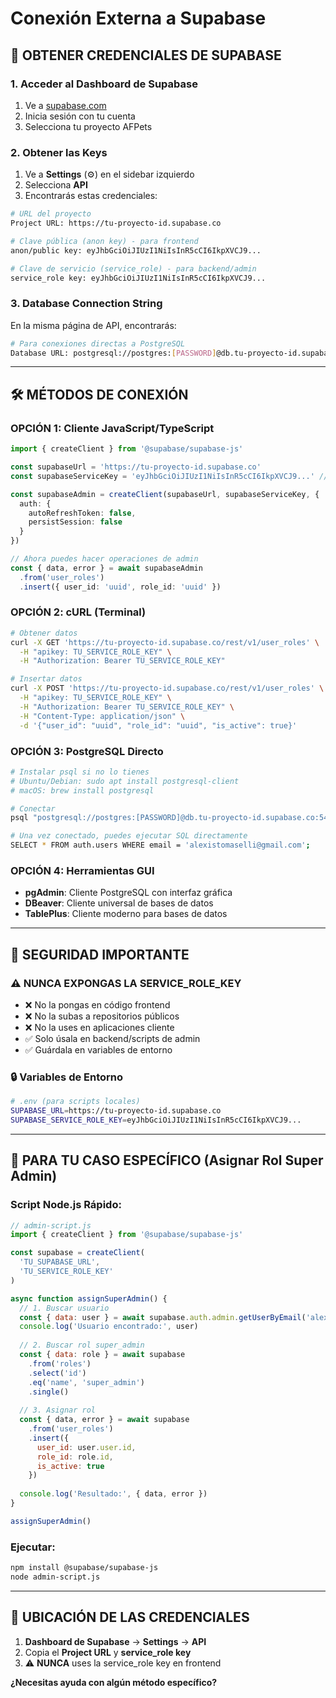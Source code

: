 # Conexión Externa a Supabase

## 🔑 **OBTENER CREDENCIALES DE SUPABASE**

### **1. Acceder al Dashboard de Supabase**
1. Ve a [supabase.com](https://supabase.com)
2. Inicia sesión con tu cuenta
3. Selecciona tu proyecto AFPets

### **2. Obtener las Keys**
1. Ve a **Settings** (⚙️) en el sidebar izquierdo
2. Selecciona **API**
3. Encontrarás estas credenciales:

```bash
# URL del proyecto
Project URL: https://tu-proyecto-id.supabase.co

# Clave pública (anon key) - para frontend
anon/public key: eyJhbGciOiJIUzI1NiIsInR5cCI6IkpXVCJ9...

# Clave de servicio (service_role) - para backend/admin
service_role key: eyJhbGciOiJIUzI1NiIsInR5cCI6IkpXVCJ9...
```

### **3. Database Connection String**
En la misma página de API, encontrarás:
```bash
# Para conexiones directas a PostgreSQL
Database URL: postgresql://postgres:[PASSWORD]@db.tu-proyecto-id.supabase.co:5432/postgres
```

---

## 🛠️ **MÉTODOS DE CONEXIÓN**

### **OPCIÓN 1: Cliente JavaScript/TypeScript**
```typescript
import { createClient } from '@supabase/supabase-js'

const supabaseUrl = 'https://tu-proyecto-id.supabase.co'
const supabaseServiceKey = 'eyJhbGciOiJIUzI1NiIsInR5cCI6IkpXVCJ9...' // SERVICE_ROLE

const supabaseAdmin = createClient(supabaseUrl, supabaseServiceKey, {
  auth: {
    autoRefreshToken: false,
    persistSession: false
  }
})

// Ahora puedes hacer operaciones de admin
const { data, error } = await supabaseAdmin
  .from('user_roles')
  .insert({ user_id: 'uuid', role_id: 'uuid' })
```

### **OPCIÓN 2: cURL (Terminal)**
```bash
# Obtener datos
curl -X GET 'https://tu-proyecto-id.supabase.co/rest/v1/user_roles' \
  -H "apikey: TU_SERVICE_ROLE_KEY" \
  -H "Authorization: Bearer TU_SERVICE_ROLE_KEY"

# Insertar datos
curl -X POST 'https://tu-proyecto-id.supabase.co/rest/v1/user_roles' \
  -H "apikey: TU_SERVICE_ROLE_KEY" \
  -H "Authorization: Bearer TU_SERVICE_ROLE_KEY" \
  -H "Content-Type: application/json" \
  -d '{"user_id": "uuid", "role_id": "uuid", "is_active": true}'
```

### **OPCIÓN 3: PostgreSQL Directo**
```bash
# Instalar psql si no lo tienes
# Ubuntu/Debian: sudo apt install postgresql-client
# macOS: brew install postgresql

# Conectar
psql "postgresql://postgres:[PASSWORD]@db.tu-proyecto-id.supabase.co:5432/postgres"

# Una vez conectado, puedes ejecutar SQL directamente
SELECT * FROM auth.users WHERE email = 'alexistomaselli@gmail.com';
```

### **OPCIÓN 4: Herramientas GUI**
- **pgAdmin**: Cliente PostgreSQL con interfaz gráfica
- **DBeaver**: Cliente universal de bases de datos
- **TablePlus**: Cliente moderno para bases de datos

---

## 🚨 **SEGURIDAD IMPORTANTE**

### **⚠️ NUNCA EXPONGAS LA SERVICE_ROLE_KEY**
- ❌ No la pongas en código frontend
- ❌ No la subas a repositorios públicos
- ❌ No la uses en aplicaciones cliente
- ✅ Solo úsala en backend/scripts de admin
- ✅ Guárdala en variables de entorno

### **🔒 Variables de Entorno**
```bash
# .env (para scripts locales)
SUPABASE_URL=https://tu-proyecto-id.supabase.co
SUPABASE_SERVICE_ROLE_KEY=eyJhbGciOiJIUzI1NiIsInR5cCI6IkpXVCJ9...
```

---

## 🎯 **PARA TU CASO ESPECÍFICO (Asignar Rol Super Admin)**

### **Script Node.js Rápido:**
```javascript
// admin-script.js
import { createClient } from '@supabase/supabase-js'

const supabase = createClient(
  'TU_SUPABASE_URL',
  'TU_SERVICE_ROLE_KEY'
)

async function assignSuperAdmin() {
  // 1. Buscar usuario
  const { data: user } = await supabase.auth.admin.getUserByEmail('alexistomaselli@gmail.com')
  console.log('Usuario encontrado:', user)
  
  // 2. Buscar rol super_admin
  const { data: role } = await supabase
    .from('roles')
    .select('id')
    .eq('name', 'super_admin')
    .single()
  
  // 3. Asignar rol
  const { data, error } = await supabase
    .from('user_roles')
    .insert({
      user_id: user.user.id,
      role_id: role.id,
      is_active: true
    })
  
  console.log('Resultado:', { data, error })
}

assignSuperAdmin()
```

### **Ejecutar:**
```bash
npm install @supabase/supabase-js
node admin-script.js
```

---

## 📍 **UBICACIÓN DE LAS CREDENCIALES**

1. **Dashboard de Supabase** → **Settings** → **API**
2. Copia el **Project URL** y **service_role key**
3. ⚠️ **NUNCA** uses la service_role key en frontend

**¿Necesitas ayuda con algún método específico?**
